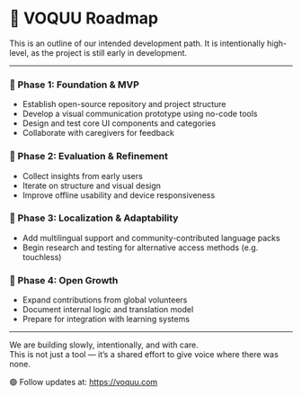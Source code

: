 # 📍 VOQUU Roadmap

This is an outline of our intended development path. It is intentionally high-level, as the project is still early in development.

---

### 🔹 Phase 1: Foundation & MVP
- Establish open-source repository and project structure
- Develop a visual communication prototype using no-code tools
- Design and test core UI components and categories
- Collaborate with caregivers for feedback

### 🔹 Phase 2: Evaluation & Refinement
- Collect insights from early users
- Iterate on structure and visual design
- Improve offline usability and device responsiveness

### 🔹 Phase 3: Localization & Adaptability
- Add multilingual support and community-contributed language packs
- Begin research and testing for alternative access methods (e.g. touchless)

### 🔹 Phase 4: Open Growth
- Expand contributions from global volunteers
- Document internal logic and translation model
- Prepare for integration with learning systems

---

We are building slowly, intentionally, and with care.  
This is not just a tool — it’s a shared effort to give voice where there was none.

🟢 Follow updates at: https://voquu.com

